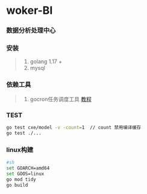 # woker-BI   
### 数据分析处理中心

### 安装
> 1. golang 1.17 +   
> 2. mysql

### 依赖工具
>1. gocron任务调度工具 [教程](https://github.com/ouqiang/gocron/wiki) 

### TEST 
```sh
go test cxe/model -v -count=1  // count 禁用编译缓存
go test ./... 
```

### linux构建
```sh
#sh
set GOARCH=amd64
set GOOS=linux
go mod tidy
go build
```